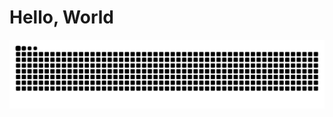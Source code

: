 <script type="text/javascript" src="hellp.js" defer></script>

<text id="hellos"></text>

# Hello, World

<p align=center><img align="center" src="https://raw.githubusercontent.com/RIMOPA/RIMOPA/output/github-contribution-grid-snake.svg" /></p>

